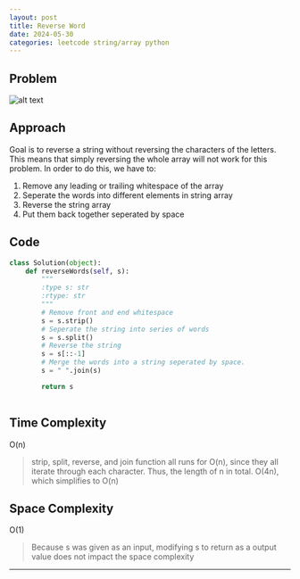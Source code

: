 ```yaml
---
layout: post
title: Reverse Word
date: 2024-05-30
categories: leetcode string/array python
---
```


## Problem
![alt text](/blog/public/img/ReverseWord.png)

## Approach
Goal is to reverse a string without reversing the characters of the letters. This means that simply reversing the whole array will not work for this problem. In order to do this, we have to:
1. Remove any leading or trailing whitespace of the array
2. Seperate the words into different elements in string array
3. Reverse the string array
4. Put them back together seperated by space

## Code
```python
class Solution(object):
    def reverseWords(self, s):
        """
        :type s: str
        :rtype: str
        """
        # Remove front and end whitespace
        s = s.strip()
        # Seperate the string into series of words
        s = s.split()
        # Reverse the string
        s = s[::-1]
        # Merge the words into a string seperated by space.
        s = " ".join(s)

        return s
        
```

## Time Complexity
O(n)
> strip, split, reverse, and join function all runs for O(n), since they all iterate through each character. Thus, the length of n in total. O(4n), which simplifies to O(n)

## Space Complexity
O(1)
> Because s was given as an input, modifying s to return as a output value does not impact the space complexity

---